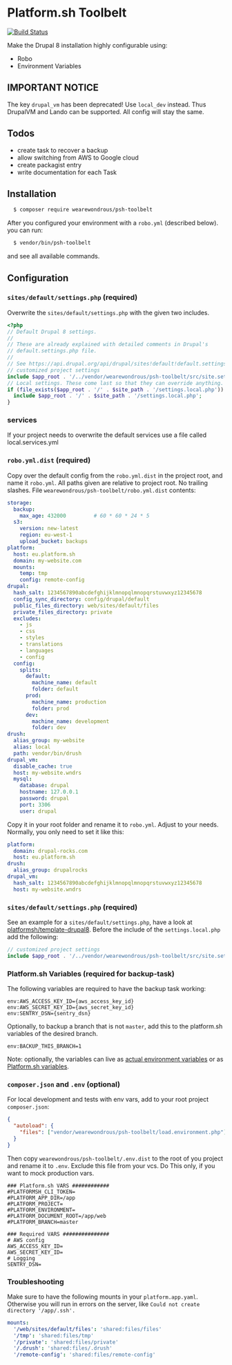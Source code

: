 # Platform.sh Toolbelt


[![Build Status](https://travis-ci.com/wearewondrous/psh-toolbelt.svg?branch=master)](https://travis-ci.com/wearewondrous/psh-toolbelt)

Make the Drupal 8 installation highly configurable using:

- Robo
- Environment Variables

## IMPORTANT NOTICE

The key `drupal_vm` has been deprecated! Use `local_dev` instead. Thus DrupalVM and Lando can be supported.
All config will stay the same.

## Todos

- create task to recover a backup
- allow switching from AWS to Google cloud
- create packagist entry
- write documentation for each Task

## Installation

```bash
  $ composer require wearewondrous/psh-toolbelt
```

After you configured your environment with a `robo.yml` (described below). you can run:

```bash
  $ vendor/bin/psh-toolbelt
```

and see all available commands.

## Configuration

### `sites/default/settings.php` (required)

Overwrite the `sites/default/settings.php` with the given two includes.

```php
<?php
// Default Drupal 8 settings.
//
// These are already explained with detailed comments in Drupal's
// default.settings.php file.
//
// See https://api.drupal.org/api/drupal/sites!default!default.settings.php/8
// customized project settings
include $app_root . '/../vendor/wearewondrous/psh-toolbelt/src/site.settings.php';
// Local settings. These come last so that they can override anything.
if (file_exists($app_root . '/' . $site_path . '/settings.local.php')) {
  include $app_root . '/' . $site_path . '/settings.local.php';
}
```

### services

If your project needs to overwrite the default services use a file called local.services.yml

### `robo.yml.dist` (required)

Copy over the default config from the `robo.yml.dist` in the project root, and name it `robo.yml`.
All paths given are relative to project root. No trailing slashes.
File `wearewondrous/psh-toolbelt/robo.yml.dist` contents:

```yaml
storage:
  backup:
    max_age: 432000         # 60 * 60 * 24 * 5
  s3:
    version: new-latest
    region: eu-west-1
    upload_bucket: backups
platform:
  host: eu.platform.sh
  domain: my-website.com
  mounts:
    temp: tmp
    config: remote-config
drupal:
  hash_salt: 1234567890abcdefghijklmnopqlmnopqrstuvwxyz12345678
  config_sync_directory: config/drupal/default
  public_files_directory: web/sites/default/files
  private_files_directory: private
  excludes:
    - js
    - css
    - styles
    - translations
    - languages
    - config
  config:
    splits:
      default:
        machine_name: default
        folder: default
      prod:
        machine_name: production
        folder: prod
      dev:
        machine_name: development
        folder: dev
drush:
  alias_group: my-website
  alias: local
  path: vendor/bin/drush
drupal_vm:
  disable_cache: true
  host: my-website.wndrs
  mysql:
    database: drupal
    hostname: 127.0.0.1
    password: drupal
    port: 3306
    user: drupal
```

Copy it in your root folder and rename it to `robo.yml`. Adjust to your needs. Normally, you only need to set it like this:

```yaml
platform:
  domain: drupal-rocks.com
  host: eu.platform.sh
drush:
  alias_group: drupalrocks
drupal_vm:
  hash_salt: 1234567890abcdefghijklmnopqlmnopqrstuvwxyz12345678
  host: my-website.wndrs
```

### `sites/default/settings.php` (required)

See an example for a `sites/default/settings.php`, have a look at [platformsh/template-drupal8](https://github.com/platformsh/template-drupal8/blob/master/web/sites/default/settings.php).
Before the include of the `settings.local.php` add the following:

```php
// customized project settings
include $app_root . '/../vendor/wearewondrous/psh-toolbelt/src/site.settings.php';
```

### Platform.sh Variables (required for backup-task)

The following variables are required to have the backup task working:

```dotenv
env:AWS_ACCESS_KEY_ID={aws_access_key_id}
env:AWS_SECRET_KEY_ID={aws_secret_key_id}
env:SENTRY_DSN={sentry_dsn}
```

Optionally, to backup a branch that is not `master`, add this to the platform.sh variables of the desired branch.

```dotenv
env:BACKUP_THIS_BRANCH=1
```

Note: optionally, the variables can live as [actual environment variables](https://docs.platform.sh/development/variables.html#top-level-environment-variables) or as [Platform.sh variables](https://docs.platform.sh/development/variables.html#environment-variables).

### `composer.json` and `.env` (optional)

For local development and tests with env vars, add to your root project `composer.json`:

```json
{
  "autoload": {
    "files": ["vendor/wearewondrous/psh-toolbelt/load.environment.php"]
  }
}
```

Then copy `wearewondrous/psh-toolbelt/.env.dist` to the root of you project and rename it to `.env`.
Exclude this file from your vcs. Do This only, if you want to mock production vars.

```dotenv
### Platform.sh VARS ############
#PLATFORMSH_CLI_TOKEN=
#PLATFORM_APP_DIR=/app
#PLATFORM_PROJECT=
#PLATFORM_ENVIRONMENT=
#PLATFORM_DOCUMENT_ROOT=/app/web
#PLATFORM_BRANCH=master

### Required VARS ###############
# AWS config
AWS_ACCESS_KEY_ID=
AWS_SECRET_KEY_ID=
# Logging
SENTRY_DSN=
```

### Troubleshooting

Make sure to have the following mounts in your `platform.app.yaml`.
Otherwise you will run in errors on the server, like `Could not create directory '/app/.ssh'.`

```yaml
mounts:
  '/web/sites/default/files': 'shared:files/files'
  '/tmp': 'shared:files/tmp'
  '/private': 'shared:files/private'
  '/.drush': 'shared:files/.drush'
  '/remote-config': 'shared:files/remote-config'
```
